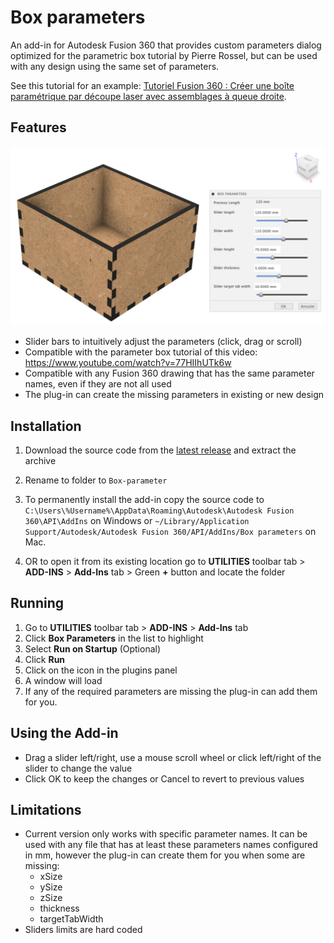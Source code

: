# Box parameters

An add-in for Autodesk Fusion 360 that provides custom parameters dialog optimized for the parametric box tutorial by Pierre Rossel, but can be used with any design using the same set of parameters. 

See this tutorial for an example: [Tutoriel Fusion 360 : Créer une boîte paramétrique par découpe laser avec assemblages à queue droite](https://youtu.be/77HIIhUTk6w).

## Features

<!-- image box_parameters_demo.png -->
![Box parameters Demo](commands/commandDialog/resources/box_parameters_demo.png)

- Slider bars to intuitively adjust the parameters (click, drag or scroll)
- Compatible with the parameter box tutorial of this video: <https://www.youtube.com/watch?v=77HIIhUTk6w>
- Compatible with any Fusion 360 drawing that has the same parameter names, even if they are not all used
- The plug-in can create the missing parameters in existing or new design

## Installation

1. Download the source code from the [latest release](https://github.com/prossel/Box-parameters/releases/latest) and extract the archive
2. Rename to folder to `Box-parameter`
3. To permanently install the add-in copy the source code to `C:\Users\%Username%\AppData\Roaming\Autodesk\Autodesk Fusion 360\API\AddIns` on Windows or 
`~/Library/Application Support/Autodesk/Autodesk Fusion 360/API/AddIns/Box parameters` on Mac.

4. OR to open it from its existing location go to **UTILITIES** toolbar tab > **ADD-INS** > **Add-Ins** tab > Green **+** button and locate the folder

## Running

1. Go to **UTILITIES** toolbar tab > **ADD-INS** > **Add-Ins** tab
2. Click **Box Parameters** in the list to highlight
3. Select **Run on Startup** (Optional)
4. Click **Run**
5. Click on the icon in the plugins panel
6. A window will load
7. If any of the required parameters are missing the plug-in can add them for you.

## Using the Add-in

- Drag a slider left/right, use a mouse scroll wheel or click left/right of the slider to change the value
- Click OK to keep the changes or Cancel to revert to previous values

## Limitations

- Current version only works with specific parameter names. It can be used with any file that has at least these parameters names configured in mm, however the plug-in can create them for you when some are missing:
  - xSize
  - ySize
  - zSize
  - thickness
  - targetTabWidth
- Sliders limits are hard coded
